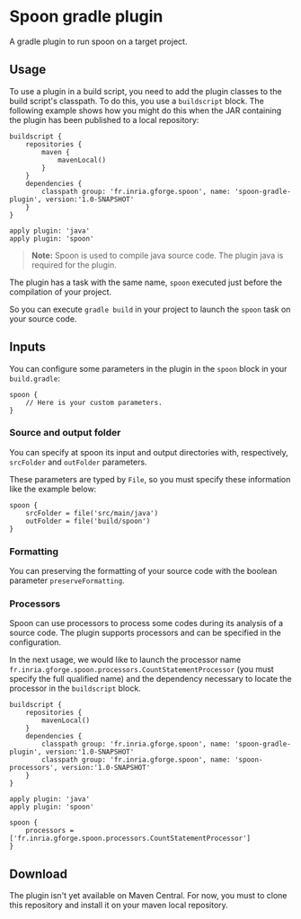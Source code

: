 # Spoon gradle plugin

A gradle plugin to run spoon on a target project.

## Usage

To use a plugin in a build script, you need to add the plugin classes to the build script's classpath.
To do this, you use a `buildscript` block. The following example shows how you might do this when
the JAR containing the plugin has been published to a local repository:

```
buildscript {
    repositories {
        maven {
            mavenLocal()
        }
    }
    dependencies {
        classpath group: 'fr.inria.gforge.spoon', name: 'spoon-gradle-plugin', version:'1.0-SNAPSHOT'
    }
}

apply plugin: 'java'
apply plugin: 'spoon'
```

> **Note:** Spoon is used to compile java source code. The plugin java is required for the plugin.

The plugin has a task with the same name, `spoon` executed just before the compilation of your project.

So you can execute `gradle build` in your project to launch the `spoon` task on your source code.

## Inputs

You can configure some parameters in the plugin in the `spoon` block in your `build.gradle`:

```
spoon {
    // Here is your custom parameters.
}
```

### Source and output folder

You can specify at spoon its input and output directories with, respectively, `srcFolder` and `outFolder` parameters.

These parameters are typed by `File`, so you must specify these information like the example below:

```
spoon {
    srcFolder = file('src/main/java')
    outFolder = file('build/spoon')
}
```

### Formatting

You can preserving the formatting of your source code with the boolean parameter `preserveFormatting`.

### Processors

Spoon can use processors to process some codes during its analysis of a source code. The plugin supports processors and can be specified in the configuration.

In the next usage, we would like to launch the processor name `fr.inria.gforge.spoon.processors.CountStatementProcessor` (you must specify the full qualified name) and the dependency necessary to locate the processor in the `buildscript` block.

```
buildscript {
    repositories {
        mavenLocal()
    }
    dependencies {
        classpath group: 'fr.inria.gforge.spoon', name: 'spoon-gradle-plugin', version:'1.0-SNAPSHOT'
        classpath group: 'fr.inria.gforge.spoon', name: 'spoon-processors', version:'1.0-SNAPSHOT'
    }
}

apply plugin: 'java'
apply plugin: 'spoon'

spoon {
    processors = ['fr.inria.gforge.spoon.processors.CountStatementProcessor']
}
```

## Download

The plugin isn't yet available on Maven Central. For now, you must to clone this repository and install it on your maven local repository.
